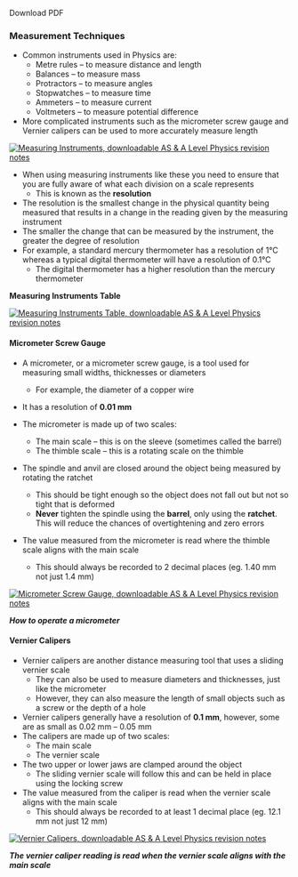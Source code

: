 Download PDF

### Measurement Techniques

-   Common instruments used in Physics are:
    -   Metre rules – to measure distance and length
    -   Balances – to measure mass
    -   Protractors – to measure angles
    -   Stopwatches – to measure time
    -   Ammeters – to measure current
    -   Voltmeters – to measure potential difference
-   More complicated instruments such as the micrometer screw gauge and Vernier calipers can be used to more accurately measure length

[![Measuring Instruments, downloadable AS & A Level Physics revision notes](https://cdn.savemyexams.co.uk/wp-content/uploads/2020/09/1.2.1-Measuring-Instruments.png)](https://cdn.savemyexams.co.uk/wp-content/uploads/2020/09/1.2.1-Measuring-Instruments.png)

-   When using measuring instruments like these you need to ensure that you are fully aware of what each division on a scale represents
    -   This is known as the **resolution**
-   The resolution is the smallest change in the physical quantity being measured that results in a change in the reading given by the measuring instrument
-   The smaller the change that can be measured by the instrument, the greater the degree of resolution
-   For example, a standard mercury thermometer has a resolution of 1°C whereas a typical digital thermometer will have a resolution of 0.1°C
    -   The digital thermometer has a higher resolution than the mercury thermometer

 **Measuring Instruments Table**

[![Measuring Instruments Table, downloadable AS & A Level Physics revision notes](https://cdn.savemyexams.co.uk/wp-content/uploads/2020/09/1.2.1-Measuring-Instruments-Table.png)](https://cdn.savemyexams.co.uk/wp-content/uploads/2020/09/1.2.1-Measuring-Instruments-Table.png)

#### Micrometer Screw Gauge

-   A micrometer, or a micrometer screw gauge, is a tool used for measuring small widths, thicknesses or diameters
    -   For example, the diameter of a copper wire
-   It has a resolution of **0.01 mm**
-   The micrometer is made up of two scales:
    -   The main scale – this is on the sleeve (sometimes called the barrel)
    -   The thimble scale – this is a rotating scale on the thimble

-   The spindle and anvil are closed around the object being measured by rotating the ratchet
    -   This should be tight enough so the object does not fall out but not so tight that is deformed
    -   **Never** tighten the spindle using the **barrel**, only using the **ratchet**. This will reduce the chances of overtightening and zero errors
-   The value measured from the micrometer is read where the thimble scale aligns with the main scale
    -   This should always be recorded to 2 decimal places (eg. 1.40 mm not just 1.4 mm)

[![Micrometer Screw Gauge, downloadable AS & A Level Physics revision notes](https://cdn.savemyexams.co.uk/wp-content/uploads/2020/09/1.2.1-Micrometer-Screw-Gauge.png)](https://cdn.savemyexams.co.uk/wp-content/uploads/2020/09/1.2.1-Micrometer-Screw-Gauge.png)

**_How to operate a micrometer_**

#### Vernier Calipers

-   Vernier calipers are another distance measuring tool that uses a sliding vernier scale
    -   They can also be used to measure diameters and thicknesses, just like the micrometer
    -   However, they can also measure the length of small objects such as a screw or the depth of a hole
-   Vernier calipers generally have a resolution of **0.1 mm**, however, some are as small as 0.02 mm – 0.05 mm
-   The calipers are made up of two scales:
    -   The main scale
    -   The vernier scale
-   The two upper or lower jaws are clamped around the object
    -   The sliding vernier scale will follow this and can be held in place using the locking screw
-   The value measured from the caliper is read when the vernier scale aligns with the main scale
    -   This should always be recorded to at least 1 decimal place (eg. 12.1 mm not just 12 mm)

[![Vernier Calipers, downloadable AS & A Level Physics revision notes](https://cdn.savemyexams.co.uk/wp-content/uploads/2020/09/1.2.1-Vernier-Calipers.png)](https://cdn.savemyexams.co.uk/wp-content/uploads/2020/09/1.2.1-Vernier-Calipers.png)

**_The vernier caliper reading is read when the vernier scale aligns with the main scale_**